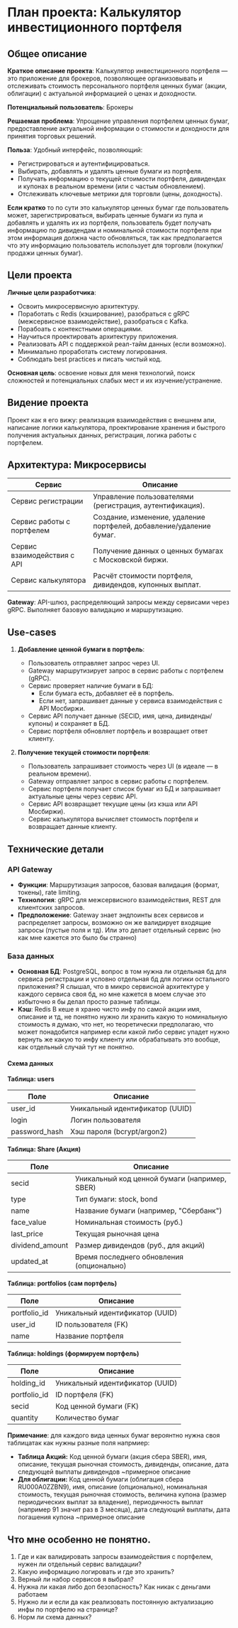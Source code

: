 # План проекта: Калькулятор инвестиционного портфеля

## Общее описание

**Краткое описание проекта**: Калькулятор инвестиционного портфеля — это приложение для брокеров, позволяющее организовывать и отслеживать стоимость персонального портфеля ценных бумаг (акции, облигации) с актуальной информацией о ценах и доходности.

**Потенциальный пользователь**: Брокеры

**Решаемая проблема**: Упрощение управления портфелем ценных бумаг, предоставление актуальной информации о стоимости и доходности для принятия торговых решений.

**Польза**: Удобный интерфейс, позволяющий:
- Регистрироваться и аутентифицироваться.
- Выбирать, добавлять и удалять ценные бумаги из портфеля.
- Получать информацию о текущей стоимости портфеля, дивидендах и купонах в реальном времени (или с частым обновлением).
- Отслеживать ключевые метрики для торговли (цены, доходность).

**Если кратко** то по сути это калькулятор ценных бумаг где пользователь может, зарегистрироваться, выбирать ценные бумаги из пула и добавлять и удалять их из портфеля, пользователь будет получать информацию по дивидендам и номинальной стоимости портфеля при этом информация должна часто обновляться, так как предполагается что эту информацию пользователь использует для торговли (покупки/продажи ценных бумаг).

## Цели проекта

**Личные цели разработчика**:
- Освоить микросервисную архитектуру.
- Поработать с Redis (кэширование), разобраться с gRPC (межсервисное взаимодействие), разобраться с Kafka.
- Порабоать с контекстными операциями.
- Научиться проектировать архитектуру приложения.
- Реализовать API с поддержкой реал-тайм данных (если возможно).
- Минимально проработать систему логирования.
- Соблюдать best practices и писать чистый код.

**Основная цель**: освоение новых для меня технологий, поиск сложностей и потенциальных слабых мест и их изучение/устранение. 

## Видение проекта

Проект как я его вижу: реализация взаимодействия с внешнем апи, написание логики калькулятора, проектирование хранения и быстрого получения актуальных данных, регистрация, логика работы с портфелем. 

## Архитектура: Микросервисы

| Сервис                      | Описание                                                                |
|-----------------------------|-------------------------------------------------------------------------|
| Сервис регистрации          | Управление пользователями (регистрация, аутентификация).                |
| Сервис работы с портфелем   | Создание, изменение, удаление портфелей, добавление/удаление бумаг.     |
| Сервис взаимодействия с API | Получение данных о ценных бумагах с Московской биржи.                   |
| Сервис калькулятора         | Расчёт стоимости портфеля, дивидендов, купонных выплат.                 |

**Gateway**: API-шлюз, распределяющий запросы между сервисами через gRPC. Выполняет базовую валидацию и маршрутизацию.

## Use-cases

1. **Добавление ценной бумаги в портфель**:
   - Пользователь отправляет запрос через UI.
   - Gateway маршрутизирует запрос в сервис работы с портфелем (gRPC).
   - Сервис проверяет наличие бумаги в БД:
     - Если бумага есть, добавляет её в портфель.
     - Если нет, запрашивает данные у сервиса взаимодействия с API Мосбиржи.
   - Сервис API получает данные (SECID, имя, цена, дивиденды/купоны) и сохраняет в БД.
   - Сервис портфеля обновляет портфель и возвращает ответ клиенту.

2. **Получение текущей стоимости портфеля**:
   - Пользователь запрашивает стоимость через UI (в идеале — в реальном времени).
   - Gateway отправляет запрос в сервис работы с портфелем.
   - Сервис портфеля получает список бумаг из БД и запрашивает актуальные цены через сервис API.
   - Сервис API возвращает текущие цены (из кэша или API Мосбиржи).
   - Сервис калькулятора вычисляет стоимость портфеля и возвращает данные клиенту.

## Технические детали

### API Gateway
- **Функции**: Маршрутизация запросов, базовая валидация (формат, токены), rate limiting.
- **Технология**: gRPC для межсервисного взаимодействия, REST для клиентских запросов.
- **Предположение**: Gateway знает эндпоинты всех сервисов и распределяет запросы, возможно он же валидирует входящие запросы (пустые поля и тд). Или это делает отдельный сервис (но как мне кажется это было бы странно)

### База данных
- **Основная БД**: PostgreSQL, вопрос в том нужна ли отдельная бд для сервиса регистрации и условно отдельная бд для логики остального приложения? Я слышал, что в микро сервисной архитектуре у каждого сервиса своя бд, но мне кажется в моем случае это избыточно я бы делал просто разные таблицы. 
- **Кэш**: Redis В кеше я храню чисто инфу по самой акции имя, описание и тд, не понятно нужно ли хранить какую то номинальную стоимость я думаю, что нет, но теоретически предполагаю, что может понадобится например если какой либо сервис упадет нужно вернуть же какую то инфу клиенту или обрабатывать это вообще, как отдельный случай тут не понятно. 

#### Схема данных

**Таблица: users**

| Поле            | Описание                              |
|-----------------|---------------------------------------|
| user_id         | Уникальный идентификатор (UUID)       |
| login           | Логин пользователя                    |
| password_hash   | Хэш пароля (bcrypt/argon2)            |

**Таблица: Share (Акция)**

| Поле               | Описание                                         |
|--------------------|--------------------------------------------------|
| secid              | Уникальный код ценной бумаги (например, SBER)    |
| type               | Тип бумаги: stock, bond                          |
| name               | Название бумаги (например, "Сбербанк")           |
| face_value         | Номинальная стоимость (руб.)                     |
| last_price         | Текущая рыночная цена                            |
| dividend_amount    | Размер дивидендов (руб., для акций)              |
| updated_at         | Время последнего обновления (опционально)        |

**Таблица: portfolios (сам портфель)**

| Поле          | Описание                              |
|---------------|---------------------------------------|
| portfolio_id  | Уникальный идентификатор (UUID)       |
| user_id       | ID пользователя (FK)                  |
| name          | Название портфеля                     |

**Таблица: holdings (формируем портфель)**

| Поле          | Описание                              |
|---------------|---------------------------------------|
| holding_id    | Уникальный идентификатор (UUID)       |
| portfolio_id  | ID портфеля (FK)                      |
| secid         | Код ценной бумаги (FK)                |
| quantity      | Количество бумаг                      |

**Примечание**: для каждого вида ценных бумаг вероянтно нужна своя таблицатак как нужны разные поля напрмиер:
- **Таблица Акций:** Код ценной бумаги (акция сбера SBER), имя, описание, текущая рыночная стоимость, дивиденды, описание, дата следующей выплаты дивидендов ~примерное описание
- **Для облигации:** Код ценной бумаги (облигация сбера RU000A0ZZBN9), имя, описание (опционально), номинальная стоимость, текущая рыночная стоимость, величина купона (размер периодических выплат за владение), периодичность выплат (например 91 значит раз в 3 месяца), дата следующий выплаты, дата погашения купона ~примерное описание


## Что мне особенно не понятно.
1. Где и как валидировать запросы взаимодействия с портфелем, нужен ли отдельный сервис валидации?
2. Какую информацию логировать и где это хранить? 
3. Верный ли набор сервисов я выбрал?
4. Нужна ли какая либо доп безопасность? Как никак с деньгами работаем
5. Нужно ли и если да как реализовать постоянную актуализацию инфы по портфелю на странице?
6. Норм ли схема данных?

